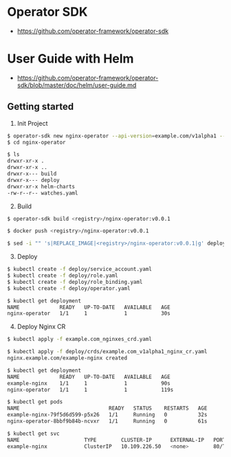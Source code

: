 # Operator SDK
- https://github.com/operator-framework/operator-sdk

# User Guide with Helm
- https://github.com/operator-framework/operator-sdk/blob/master/doc/helm/user-guide.md

## Getting started

1. Init Project
```bash
$ operator-sdk new nginx-operator --api-version=example.com/v1alpha1 --kind=Nginx --type=helm
$ cd nginx-operator

$ ls 
drwxr-xr-x .
drwxr-xr-x ..
drwxr-x--- build
drwxr-x--- deploy
drwxr-xr-x helm-charts
-rw-r--r-- watches.yaml
```
[helm_project_layout]:https://github.com/operator-framework/operator-sdk/blob/master/doc/helm/project_layout.md

2. Build

```bash
$ operator-sdk build <registry>/nginx-operator:v0.0.1

$ docker push <registry>/nginx-operator:v0.0.1

$ sed -i "" 's|REPLACE_IMAGE|<registry>/nginx-operator:v0.0.1|g' deploy/operator.yaml
```

3. Deploy

```bash
$ kubectl create -f deploy/service_account.yaml
$ kubectl create -f deploy/role.yaml
$ kubectl create -f deploy/role_binding.yaml
$ kubectl create -f deploy/operator.yaml
```

```bash
$ kubectl get deployment
NAME             READY   UP-TO-DATE   AVAILABLE   AGE
nginx-operator   1/1     1            1           30s
```

4. Deploy Nginx CR

```bash
$ kubectl apply -f example.com_nginxes_crd.yaml

$ kubectl apply -f deploy/crds/example.com_v1alpha1_nginx_cr.yaml
nginx.example.com/example-nginx created

$ kubectl get deployment
NAME             READY   UP-TO-DATE   AVAILABLE   AGE
example-nginx    1/1     1            1           90s
nginx-operator   1/1     1            1           119s

$ kubectl get pods
NAME                             READY   STATUS    RESTARTS   AGE
example-nginx-79f5d6d599-p5x26   1/1     Running   0          32s
nginx-operator-8bbf9b84b-ncvxr   1/1     Running   0          61s

$ kubectl get svc
NAME                     TYPE        CLUSTER-IP      EXTERNAL-IP   PORT(S)             AGE
example-nginx            ClusterIP   10.109.226.50   <none>        80/TCP              70s
```
